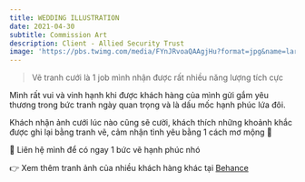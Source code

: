 ```yaml
---
title: WEDDING ILLUSTRATION
date: 2021-04-30
subtitle: Commission Art
description: Client - Allied Security Trust
image: 'https://pbs.twimg.com/media/FYnJRvoaQAAgjHu?format=jpg&name=large'
---
```


<!-- <div class="gallery-box">
  <div class="gallery">
    <img src="https://64.media.tumblr.com/f1983424df22a5968ea3c582d181e308/f12ae9ed481dd2b6-4d/s640x960/7231397e7ae586017ff467b74881818596302901.jpg" alt="Project">
    <img src="https://64.media.tumblr.com/f1983424df22a5968ea3c582d181e308/f12ae9ed481dd2b6-4d/s640x960/7231397e7ae586017ff467b74881818596302901.jpg" alt="Project">
    <img src="https://64.media.tumblr.com/f1983424df22a5968ea3c582d181e308/f12ae9ed481dd2b6-4d/s640x960/7231397e7ae586017ff467b74881818596302901.jpg" alt="Project">
  </div>
  <em>Projects / <a href="https://unsplash.com/" target="_blank">Unsplash</a></em>
</div> -->

> Vẽ tranh cưới là 1 job mình nhận được rất nhiều năng lượng tích cực

Mình rất vui và vinh hạnh khi được khách hàng của mình gửi gắm yêu thương trong bức tranh ngày quan trọng và là dấu mốc hạnh phúc lứa đôi. 

Khách nhận ảnh cưới lúc nào cũng sẽ cười, khách thích những khoảnh khắc được ghi lại bằng tranh vẽ, cảm nhận tình yêu bằng 1 cách mơ mộng 💙

💌 Liên hệ mình để có ngay 1 bức vẽ hạnh phúc nhó

👉 Xem thêm tranh ảnh của nhiều khách hàng khác tại [Behance](https://www.behance.net/gallery/118576829/Wedding-illustration)


